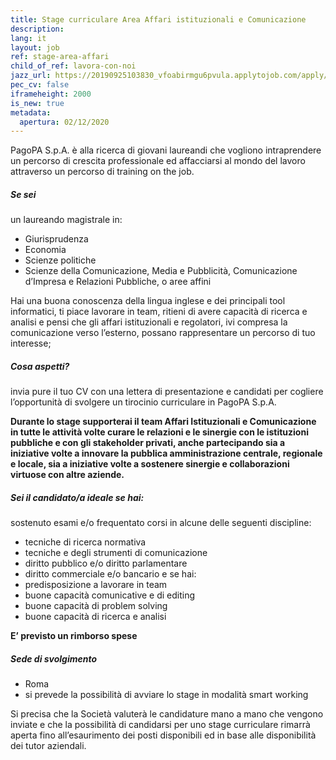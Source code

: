 ```yaml
---
title: Stage curriculare Area Affari istituzionali e Comunicazione
description:
lang: it
layout: job
ref: stage-area-affari
child_of_ref: lavora-con-noi
jazz_url: https://20190925103830_vfoabirmgu6pvula.applytojob.com/apply/6a5OHMcYwh/Stage-Curriculare-Area-Affari-Istituzionali-E-Comunicazione
pec_cv: false
iframeheight: 2000
is_new: true
metadata:
  apertura: 02/12/2020
---
```


PagoPA S.p.A. è alla ricerca di giovani laureandi che vogliono intraprendere un percorso di crescita professionale ed affacciarsi al mondo del lavoro attraverso un percorso di training on the job.

##### Se sei

un laureando magistrale in:

- Giurisprudenza
- Economia
- Scienze politiche
- Scienze della Comunicazione, Media e Pubblicità, Comunicazione d’Impresa e Relazioni Pubbliche, o aree affini

Hai una buona conoscenza della lingua inglese e dei principali tool informatici, ti piace lavorare in team, ritieni di avere capacità di ricerca e analisi e pensi che gli affari istituzionali e regolatori, ivi compresa la comunicazione verso l’esterno, possano rappresentare un percorso di tuo interesse;

##### Cosa aspetti?

invia pure il tuo CV con una lettera di presentazione e candidati per cogliere l’opportunità di svolgere un tirocinio curriculare in PagoPA S.p.A.

**Durante lo stage supporterai il team Affari Istituzionali e Comunicazione in tutte le attività volte curare le relazioni e le sinergie con le istituzioni pubbliche e con gli stakeholder privati, anche partecipando sia a iniziative volte a innovare la pubblica amministrazione centrale, regionale e locale, sia a iniziative volte a sostenere sinergie e collaborazioni virtuose con altre aziende.**

##### Sei il candidato/a ideale se hai:

sostenuto esami e/o frequentato corsi in alcune delle seguenti discipline:

- tecniche di ricerca normativa
- tecniche e degli strumenti di comunicazione
- diritto pubblico e/o diritto parlamentare
- diritto commerciale e/o bancario
  e se hai:
- predisposizione a lavorare in team
- buone capacità comunicative e di editing
- buone capacità di problem solving
- buone capacità di ricerca e analisi

**E’ previsto un rimborso spese**

##### Sede di svolgimento

- Roma
- si prevede la possibilità di avviare lo stage in modalità smart working

Si precisa che la Società valuterà le candidature mano a mano che vengono inviate e che la possibilità di candidarsi per uno stage curriculare rimarrà aperta fino all’esaurimento dei posti disponibili ed in base alle disponibilità dei tutor aziendali.
